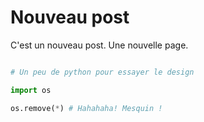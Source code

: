 # Nouveau post

C'est un nouveau post. Une nouvelle page.

```python

# Un peu de python pour essayer le design

import os

os.remove(*) # Hahahaha! Mesquin !
```
